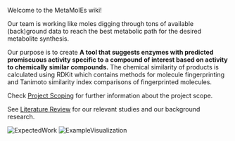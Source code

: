 Welcome to the MetaMolEs wiki!

Our team is working like moles digging through tons of available (back)ground data to reach the best metabolic path for the desired metabolite synthesis.

Our purpose is to create **A tool that suggests enzymes with predicted promiscuous activity specific to a compound of interest based on activity to chemically similar compounds.** The chemical similarity of products is calculated using RDKit which contains methods for molecule fingerprinting and Tanimoto similarity index comparisons of fingerprinted molecules.

Check [Project Scoping](https://github.com/theicechol/metamoles/wiki/Project-Scoping) for further information about the project scope.

See [Literature Review](https://github.com/theicechol/metamoles/wiki/Literature-Review) for our relevant studies and our background research.

![ExpectedWork](https://github.com/theicechol/metamoles/blob/master/figures/Expected_RetroSynthesis_Output.png)
![ExampleVisualization](https://github.com/theicechol/metamoles/blob/master/figures/Query_Examples.png)